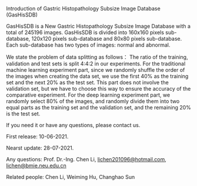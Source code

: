 Introduction of Gastric Histopathology Subsize Image Database (GasHisSDB)

GasHisSDB is a New Gastric Histopathology Subsize Image Database with a 
total of 245196 images.
GasHisSDB is divided into 160x160 pixels sub-database, 120x120 pixels 
sub-database and 80x80 pixels sub-database.
Each sub-database has two types of images: normal and abnormal.

We state the problem of data splitting as follows： The ratio of the training, validation and test sets is split 4:4:2  in our experiments. For the traditional machine learning experiment part, since we randomly shuffle the order of the images when creating the data set, we use the first 40% as the training set and the next 20% as the test set. This part does not involve the validation set, but we have to choose this way to ensure the accuracy of the comparative experiment. For the deep learning experiment part, we randomly select 80% of the images, and randomly divide them into two equal parts as the training set and the validation set, and the remaining 20% is the test set.


If you need it or have any questions, please contact us.

First release: 10-06-2021.

Nearst update: 28-07-2021.

Any questions: Prof. Dr.-Ing. Chen Li, lichen201096@hotmail.com, lichen@bmie.neu.edu.cn

Related people: Chen Li, Weiming Hu, Changhao Sun